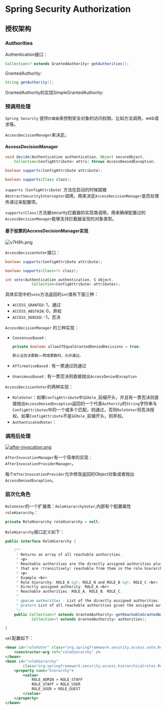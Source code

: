# Spring Security Authorization

## 授权架构

### Authorities

Authentication接口：

```java
Collection<? extends GrantedAuthority> getAuthorities();
```

GrantedAuthority:

```java
String getAuthority();
```

GrantedAuthority的实现SimpleGrantedAuthority:



### 预调用处理



`Spring Security` 提供`拦截器`来控制安全对象的访问权限。比如方法调用，web请求等。

`AccessDecisionManager`来决定。



#### AccessDecisionManager



```java
void decide(Authentication authentication, Object secureObject,
	Collection<ConfigAttribute> attrs) throws AccessDeniedException;

boolean supports(ConfigAttribute attribute);

boolean supports(Class clazz);
```

`supports（ConfigAttribute）`方法在启动的时候就被`AbstractSecurityInterceptor`调用，用来决定`AccessDecisionManager`是否处理传递过来配置项。

`supports(Class)`方法被security拦截器的实现类调用，用来确保配置过的`AccessDecisionManager`能够支持拦截器呈现的对象类型。



#### 基于投票的AccessDecisionManager实现

![v7H9h.png](https://s1.ax2x.com/2018/02/09/v7H9h.png)



`AccessDecisionVoter`接口：

```java
boolean supports(ConfigAttribute attribute);

boolean supports(Class<?> clazz);

int vote(Authentication authentication, S object,
			Collection<ConfigAttribute> attributes);
```

具体实现中的`vote`方法返回的`int`值有下面三种：

* `ACCESS_GRANTED`: 1，通过
* `ACCESS_ABSTAIN`: 0，弃权
* `ACCESS_DENIED`: -1，否决

`AccessDecisionManager` 的三种实现：

* `ConsensusBased` : 

  ```java
  private boolean allowIfEqualGrantedDeniedDecisions = true;

  默认当否决票数==赞成票数时，允许通过。
  ```

* `AffirmativeBased` : 有一票通过则通过

* `UnanimousBased` : 有一票否决则直接抛出`AccessDeniedException`

`AccessDecisionVoter`的两种实现：

* `RoleVoter`：如果`ConfigAttribute`中以`Role_`前缀开头，并且有一票否决则直接抛出`AccessDeniedException`返回的一个代表`Authority`的`String`字符串与`ConfigAttributes`中的一个或多个匹配，则通过，否则`RoleVoter`将否决授权。如果`ConfigAttribute`不是以`Role_`前缀开头，则弃权。
* `AuthenticatedVoter`：



### 调用后处理



[![after-invocation.png](https://i.loli.net/2018/02/09/5a7d407a1ce24.png)](https://i.loli.net/2018/02/09/5a7d407a1ce24.png)



`AfterInvocationManager`有一个简单的实现：`AfterInvocationProviderManager`。

每个`AfterInvocationProvider`允许修改返回的Object对象或者抛出`AccessDeniedException`。



### 层次化角色



`RoleVoter`的一个扩展类：`RoleHierarchyVoter`,内部有个配置属性`roleHierarchy`：

```java
private RoleHierarchy roleHierarchy = null;
```

`RoleHierarchy`接口定义如下：

```java
public interface RoleHierarchy {

	/**
	 * Returns an array of all reachable authorities.
	 * <p>
	 * Reachable authorities are the directly assigned authorities plus all authorities
	 * that are (transitively) reachable from them in the role hierarchy.
	 * <p>
	 * Example:<br>
	 * Role hierarchy: ROLE_A &gt; ROLE_B and ROLE_B &gt; ROLE_C.<br>
	 * Directly assigned authority: ROLE_A.<br>
	 * Reachable authorities: ROLE_A, ROLE_B, ROLE_C.
	 *
	 * @param authorities - List of the directly assigned authorities.
	 * @return List of all reachable authorities given the assigned authorities.
	 */
	public Collection<? extends GrantedAuthority> getReachableGrantedAuthorities(
			Collection<? extends GrantedAuthority> authorities);

}
```

`xml`配置如下：

```xml
<bean id="roleVoter" class="org.springframework.security.access.vote.RoleHierarchyVoter">
	<constructor-arg ref="roleHierarchy" />
</bean>
<bean id="roleHierarchy"
		class="org.springframework.security.access.hierarchicalroles.RoleHierarchyImpl">
	<property name="hierarchy">
		<value>
			ROLE_ADMIN > ROLE_STAFF
			ROLE_STAFF > ROLE_USER
			ROLE_USER > ROLE_GUEST
		</value>
	</property>
</bean>
```